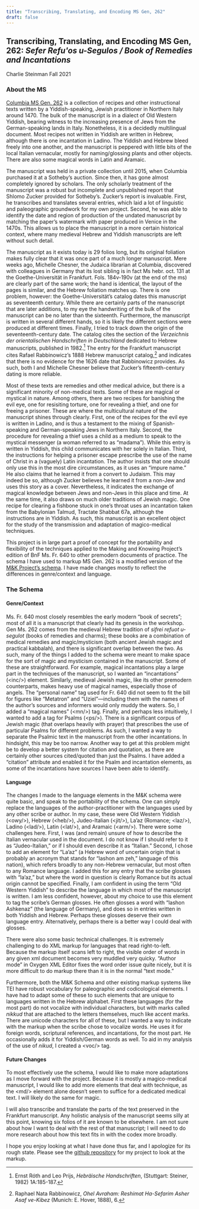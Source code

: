 ```yaml
---
title: "Transcribing, Translating, and Encoding MS Gen, 262"
draft: false
---
```


## Transcribing, Translating, and Encoding MS Gen, 262: *Sefer Refu'os u-Segulos / Book of Remedies and Incantations*
Charlie Steinman
Fall 2021

### About the MS

[<u>Columbia MS Gen.
262</u>](https://archive.org/details/ldpd_11728201_000) is a collection
of recipes and other instructional texts written by a Yiddish-speaking,
Jewish practitioner in Northern Italy around 1470. The bulk of the
manuscript is in a dialect of Old Western Yiddish, bearing witness to
the increasing presence of Jews from the German-speaking lands in Italy.
Nonetheless, it is a decidedly multilingual document. Most recipes not
written in Yiddish are written in Hebrew, although there is one
incantation in Ladino. The Yiddish and Hebrew bleed freely into one
another, and the manuscript is peppered with little bits of the local
Italian vernacular, mostly for naming/glossing plants and other objects.
There are also some magical words in Latin and Aramaic.

The manuscript was held in a private collection until 2015, when
Columbia purchased it at a Sotheby’s auction. Since then, it has gone
almost completely ignored by scholars. The only scholarly treatment of
the manuscript was a robust but incomplete and unpublished report that
Shlomo Zucker provided for Sotheby’s. Zucker’s report is invaluable.
First, he transcribes and translates several entries, which laid a lot
of linguistic and paleographic groundwork for my own project. Second, he
was able to identify the date and region of production of the undated
manuscript by matching the paper’s watermark with paper produced in
Venice in the 1470s. This allows us to place the manuscript in a more
certain historical context, where many medieval Hebrew and Yiddish
manuscripts are left without such detail.

The manuscript as it exists today is 29 folios long, but its original
foliation makes fully clear that it was once part of a much longer
manuscript. Mere weeks ago, Michelle Chesner, the Judaica librarian at
Columbia, discovered with colleagues in Germany that its lost sibling is
in fact Ms hebr. oct. 131 at the Goethe-Universität in Frankfurt. Fols.
184v-190v (at the end of the ms) are clearly part of the same work; the
hand is identical, the layout of the pages is similar, and the Hebrew
foliation matches up. There is one problem, however: the
Goethe-Universität’s catalog dates this manuscript as seventeenth
century. While there are certainly parts of the manuscript that are
later additions, to my eye the handwriting of the bulk of the manuscript
can be no later than the sixteenth. Furthermore, the manuscript is
written in several different hands, so it is likely the different
sections were produced at different times. Finally, I tried to track
down the origin of the seventeenth-century date. The catalog cites the
section of the *Verzeichnis der orientalischen Handschriften in
Deutschland* dedicated to Hebrew manuscripts, published in 1982.[^1] The
entry for the Frankfurt manuscript cites Rafael Rabbinowicz’s 1888
Hebrew manuscript catalog,[^2] and indicates that there is no evidence
for the 1626 date that Rabbinowicz provides. As such, both I and
Michelle Chesner believe that Zucker’s fifteenth-century dating is more
reliable.

Most of these texts are remedies and other medical advice, but there is
a significant minority of non-medical texts. Some of these are magical
or mystical in nature. Among others, there are two recipes for banishing
the evil eye, one for resisiting torture, one for revealing a thief, and
one for freeing a prisoner. These are where the multicultural nature of
the manuscript shines through clearly. First, one of the recipes for the
evil eye is written in Ladino, and is thus a testament to the mixing of
Spanish-speaking and German-speaking Jews in Northern Italy. Second, the
procedure for revealing a thief uses a child as a medium to speak to the
mystical messenger (a woman referred to as “madama”). While this entry
is written in Yiddish, this child communicates with her solely in
Italian. Third, the instructions for helping a prisoner escape prescribe
the use of the name of Christ in a (vaguely) Latin incantation. The
author insists that one should only use this in the most dire
circumstances, as it uses an “impure name.” He also claims that he
learned it from a convert to Judaism. This may indeed be so, although
Zucker believes he learned it from a non-Jew and uses this story as a
cover. Nevertheless, it indicates the exchange of magical knowledge
between Jews and non-Jews in this place and time. At the same time, it
also draws on much older traditions of Jewish magic. One recipe for
clearing a fishbone stuck in one’s throat uses an incantation taken from
the Babylonian Talmud, Tractate Shabbat 67a, although the instructions
are in Yiddish. As such, this manuscript is an excellent object for the
study of the transmission and adaptation of magico-medical techniques.

This project is in large part a proof of concept for the portability and
flexibility of the techniques applied to the Making and Knowing
Project’s edition of BnF Ms. Fr. 640 to other premodern documents of
practice. The schema I have used to markup MS Gen. 262 is a modified
version of the [<u>M&K Project’s
schema</u>](https://github.com/cu-mkp/m-k-manuscript-data/blob/master/schema/ms-transcription.rng).
I have made changes mostly to reflect the differences in genre/context
and language.

### The Schema

#### Genre/Context

Ms. Fr. 640 most closely resembles the early modern “book of secrets”;
most of all it is a manuscript that clearly had its genesis in the
workshop. Gen Ms. 262 comes from the medieval Hebrew tradition of
*sifrei refuot u-segulot* (books of remedies and charms); these books
are a combination of medical remedies and magic/mysticism (both ancient
Jewish magic and practical kabbalah), and there is significant overlap
between the two. As such, many of the things I added to the schema were
meant to make space for the sort of magic and mysticism contained in the
manuscript. Some of these are straightforward. For example, magical
incantations play a large part in the techniques of the manuscript, so I
wanted an “incantations” (\<inc/>) element. Similarly, medieval Jewish
magic, like its other premodern counterparts, makes heavy use of magical
names, especially those of angels. The “personal name” tag used for Fr.
640 did not seem to fit the bill for figures like “Metatron” and
“Uziel”—including them with the names of the author’s sources and
informers would only muddy the waters. So, I added a “magical names”
(\<mn/>) tag. Finally, and perhaps less intuitively, I wanted to add a
tag for Psalms (\<ps/>). There is a significant corpus of Jewish magic
(that overlaps heavily with prayer) that prescribes the use of
particular Psalms for different problems. As such, I wanted a way to
separate the Psalmic text in the manuscript from the other incantations.
In hindsight, this may be too narrow. Another way to get at this problem
might be to develop a better system for citation and quotation, as there
are certainly other sources cited/quoted than just the Psalms. I have
added a “citation” attribute and enabled it for the Psalm and
incantation elements, as some of the incantations have sources I have
been able to identify.

#### Language

The changes I made to the language elements in the M&K schema were quite
basic, and speak to the portability of the schema. One can simply
replace the languages of the author-practitioner with the languages used
by any other scribe or author. In my case, these were Old Western
Yiddish (\<owy/>), Hebrew (\<heb/>), Judeo-Italian (\<jit/>), La’az
(Romance; \<laz/>), Ladino (\<lad/>), Latin (\<lat/>), and Aramaic
(\<arm/>). There were some challenges here. First, I was (and remain)
unsure of how to describe the Italian vernacular used in the document. I
do not know if I should refer to it as “Judeo-Italian,” or if I should
even describe it as “Italian.” Second, I chose to add an element for
“La’az” (a Hebrew word of uncertain origin that is probably an acronym
that stands for “lashon am zeh,” language of this nation), which refers
broadly to any non-Hebrew vernacular, but most often to any Romance
language. I added this for any entry that the scribe glosses with
“la’az,” but where the word in question is clearly Romance but its
actual origin cannot be specified. Finally, I am confident in using the
term “Old Western Yiddish” to describe the language in which most of the
manuscript is written. I am less confident, however, about my choice to
use this element to tag the scribe’s German glosses. He often glosses a
word with “lashon Ashkenaz” (the language of Germany), and does so in
entries written in both Yiddish and Hebrew. Perhaps these glosses
deserve their own language entry. Alternatively, perhaps there is a
better way I could deal with glosses.

There were also some basic technical challenges. It is extremely
challenging to do XML markup for languages that read right-to-left.
Because the markup itself scans left to right, the visible order of
words in any given xml document becomes very muddled very quicky.
“Author mode” in Oxygen XML Editor fixes the word order issue quite
nicely, but it is more difficult to do markup there than it is in the
normal “text mode.”

Furthermore, both the M&K Schema and other existing markup systems like
TEI have robust vocabulary for paleographic and codicological elements.
I have had to adapt some of these to such elements that are unique to
languages written in the Hebrew alphabet. First these languages (for the
most part) do not vocalize with individual characters, but with marks
called *nikkud* that are attached to the letters themselves, much like
accent marks. There are unicode characters for all of these, but I
wanted a way to indicate with the markup when the scribe chose to
vocalize words. He uses it for foreign words, scriptural references, and
incantations, for the most part. He occasionally adds it for
Yiddish/German words as well. To aid in my analysis of the use of
*nikud*, I created a \<voc/> tag.

#### Future Changes

To most effectively use the schema, I would like to make more
adaptations as I move forward with the project. Because it is mostly a
magico-medical manuscript, I would like to add more elements that deal
with technique, as the \<md/> element alone doesn’t seem to suffice for
a dedicated medical text. I will likely do the same for magic.

I will also transcribe and translate the parts of the text preserved in
the Frankfurt manuscript. Any holistic analysis of the manuscript seems
silly at this point, knowing six folios of it are known to be elsewhere.
I am not sure about how I want to deal with the rest of that manuscript;
I will need to do more research about how this text fits in with the
codex more broadly.

I hope you enjoy looking at what I have done thus far, and I apologize
for its rough state. Please see the [<u>github
repository</u>](https://github.com/cu-mkp/ms-262-data) for my project to
look at the markup.

[^1]: Ernst Róth and Leo Prijs, *Hebräische Handschriften*, (Stuttgart:
Steiner, 1982) 1A:185-187.

[^2]: Raphael Nata Rabbinowicz, *Ohel Avraham: Reshimat Ha-Sefarim Asher
Asaf ve-Kibez* (Munich: E. Hover, 1888), 6.
